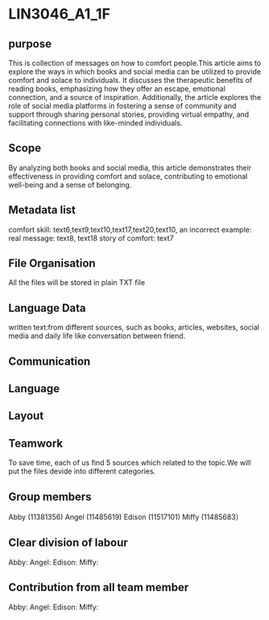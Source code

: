 # LIN3046_A1_1F

## purpose

This is collection of messages on how to comfort people.This article aims to explore the ways in which books and social media can be utilized to provide comfort and solace to individuals. It discusses the therapeutic benefits of reading books, emphasizing how they offer an escape, emotional connection, and a source of inspiration. Additionally, the article explores the role of social media platforms in fostering a sense of community and support through sharing personal stories, providing virtual empathy, and facilitating connections with like-minded individuals.

## Scope

By analyzing both books and social media, this article demonstrates their effectiveness in providing comfort and solace, contributing to emotional well-being and a sense of belonging.

## Metadata list
comfort skill: text6,text9,text10,text17,text20,text10,
an incorrect example:
real message: text8, text18
story of comfort: text7

## File Organisation 

All the files will be stored in plain TXT file

## Language Data

written text:from different sources, such as books, articles, websites, social media and daily life like conversation between friend.

## Communication 

## Language

## Layout 

## Teamwork
To save time, each of us find 5 sources which related to the topic.We will put the files devide into different categories. 

## Group members

Abby (11381356)
Angel (11485619)
Edison (11517101)
Miffy (11485683）

## Clear division of labour

Abby:
Angel:
Edison:
Miffy:

## Contribution from all team member

Abby:
Angel:
Edison:
Miffy:
